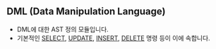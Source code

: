 ## DML (Data Manipulation Language)

- DML에 대한 AST 정의 모듈입니다.
- 기본적인 [SELECT](./select.rs), [UPDATE](./update.rs), [INSERT](./insert.rs), [DELETE](./delete.rs) 명령 등이 이에 속합니다.
